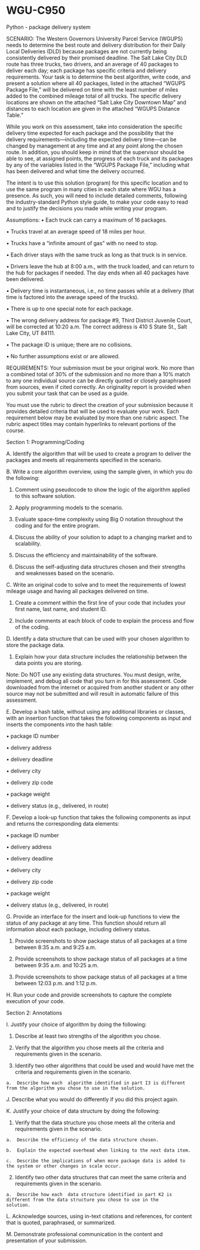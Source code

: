 # WGU-C950
Python - package delivery system

SCENARIO:
The Western Governors University Parcel Service (WGUPS) needs to determine the best route and delivery distribution for 
their Daily Local Deliveries (DLD) because packages are not currently being consistently delivered by their promised deadline. The Salt Lake City DLD route has three trucks, two drivers, and an average of 40 packages to deliver each day; each package has specific criteria and delivery requirements.
Your task is to determine the best algorithm, write code, and present a solution where all 40 packages, listed in the attached “WGUPS Package File,” will be delivered on time with the least number of miles added to the combined mileage total of all trucks. The specific delivery locations are shown on the attached “Salt Lake City Downtown Map” and distances to each location are given in the attached “WGUPS Distance Table.”

While you work on this assessment, take into consideration the specific delivery time expected for each package and the possibility that the delivery requirements—including the expected delivery time—can be changed by management at any time and at any point along the chosen route. In addition, you should keep in mind that the supervisor should be able to see, at assigned points, the progress of each truck and its packages by any of the variables listed in the “WGUPS Package File,” including what has been delivered and what time the delivery occurred.

The intent is to use this solution (program) for this specific location and to use the same program in many cities in each state where WGU has a presence. As such, you will need to include detailed comments, following the industry-standard Python style guide, to make your code easy to read and to justify the decisions you made while writing your program.

Assumptions:
•  Each truck can carry a maximum of 16 packages.

•  Trucks travel at an average speed of 18 miles per hour.

•  Trucks have a “infinite amount of gas” with no need to stop.

•  Each driver stays with the same truck as long as that truck is in service.

•  Drivers leave the hub at 8:00 a.m., with the truck loaded, and can return to the hub for packages if needed. The day ends when all 40 packages have been delivered.

•  Delivery time is instantaneous, i.e., no time passes while at a delivery (that time is factored into the average speed of the trucks).

•  There is up to one special note for each package.

•  The wrong delivery address for package #9, Third District Juvenile Court, will be corrected at 10:20 a.m. The correct address is 410 S State St., Salt Lake City, UT 84111.

•  The package ID is unique; there are no collisions.

•  No further assumptions exist or are allowed.

REQUIREMENTS:
Your submission must be your original work. No more than a combined total of 30% of the submission and no more than a 10% match to any one individual source can be directly quoted or closely paraphrased from sources, even if cited correctly. An originality report is provided when you submit your task that can be used as a guide.

You must use the rubric to direct the creation of your submission because it provides detailed criteria that will be used to evaluate your work. Each requirement below may be evaluated by more than one rubric aspect. The rubric aspect titles may contain hyperlinks to relevant portions of the course.

Section 1: Programming/Coding

A.  Identify the algorithm that will be used to create a program to deliver the packages and meets all  requirements specified in the scenario.

B.  Write a core algorithm overview, using the sample given, in which you do the following:

  1.  Comment using pseudocode to show the logic of the algorithm applied to this software solution.

  2.  Apply programming models to the scenario.

  3.  Evaluate space-time complexity using Big O notation throughout the coding and for the entire program.

  4.  Discuss the ability of your solution to adapt to a changing market and to scalability.

  5.  Discuss the efficiency and maintainability of the software.

  6.  Discuss the self-adjusting data structures chosen and their strengths and weaknesses based on the scenario.

C.  Write an original code to solve and to meet the requirements of lowest mileage usage and having all  packages delivered on time.

  1.  Create a comment within the first line of your code that includes your first name, last name, and student ID.

  2.  Include comments at each  block of code to explain the process and flow of the coding.

D.  Identify a data structure that can be used with your chosen algorithm to store the package data.

  1.  Explain how your data structure includes the relationship between the data points you are storing.

Note: Do NOT use any existing data structures. You must design, write, implement, and debug all code that you turn in for this assessment. Code downloaded from the internet or acquired from another student or any other source may not be submitted and will result in automatic failure of this assessment.

E.  Develop a hash table, without using any additional libraries or classes, with an insertion function that takes the following components as input and inserts the components into the hash table:

  •  package ID number

  •  delivery address

  •  delivery deadline

  •  delivery city

  •  delivery zip code

  •  package weight

  •  delivery status (e.g., delivered, in route)

F.  Develop a look-up function that takes the following components as input and returns the corresponding data elements:

  •  package ID number

  •  delivery address

  •  delivery deadline
  
  •  delivery city

  •  delivery zip code

  •  package weight

  •  delivery status (e.g., delivered, in route)

G.  Provide an interface for the insert and look-up functions to view the status of any package at any time. This function should return all information about each package, including delivery status.

  1.  Provide screenshots to show package status of all packages at a time between 8:35 a.m. and 9:25 a.m.

  2.  Provide screenshots to show package status of all packages at a time between 9:35 a.m. and 10:25 a.m.

  3.  Provide screenshots to show package status of all packages at a time between 12:03 p.m. and 1:12 p.m.

H.  Run your code and provide screenshots to capture the complete execution of your code.

Section 2: Annotations

I.  Justify your choice of algorithm by doing the following:

  1.  Describe at least  two strengths of the algorithm you chose.

  2.  Verify that the algorithm you chose meets all  the criteria and requirements given in the scenario.

  3.  Identify two other algorithms that could be used and would have met the criteria and requirements given in the scenario.

    a.  Describe how each  algorithm identified in part I3 is different from the algorithm you chose to use in the solution.

J.  Describe what you would do differently if you did this project again.

K.  Justify your choice of data structure by doing the following:

  1.  Verify that the data structure you chose meets all  the criteria and requirements given in the scenario.

    a.  Describe the efficiency of the data structure chosen.

    b.  Explain the expected overhead when linking to the next data item.

    c.  Describe the implications of when more package data is added to the system or other changes in scale occur.

  2.  Identify two other data structures that can meet the same criteria and requirements given in the scenario.

    a.  Describe how each  data structure identified in part K2 is different from the data structure you chose to use in the        solution.
    
L.   Acknowledge sources, using in-text citations and references, for content that is quoted, paraphrased, or summarized.

M.  Demonstrate professional communication in the content and presentation of your submission.
